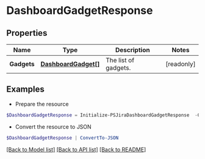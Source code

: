 # DashboardGadgetResponse
## Properties

Name | Type | Description | Notes
------------ | ------------- | ------------- | -------------
**Gadgets** | [**DashboardGadget[]**](DashboardGadget.md) | The list of gadgets. | [readonly] 

## Examples

- Prepare the resource
```powershell
$DashboardGadgetResponse = Initialize-PSJiraDashboardGadgetResponse  -Gadgets null
```

- Convert the resource to JSON
```powershell
$DashboardGadgetResponse | ConvertTo-JSON
```

[[Back to Model list]](../README.md#documentation-for-models) [[Back to API list]](../README.md#documentation-for-api-endpoints) [[Back to README]](../README.md)

